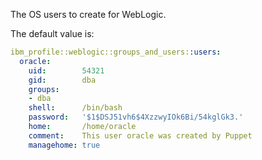 The OS users to create for WebLogic.

The default value is:

```yaml
ibm_profile::weblogic::groups_and_users::users:
  oracle:
    uid:        54321
    gid:        dba
    groups:
    - dba
    shell:      /bin/bash
    password:   '$1$DSJ51vh6$4XzzwyIOk6Bi/54kglGk3.'
    home:       /home/oracle
    comment:    This user oracle was created by Puppet
    managehome: true
```